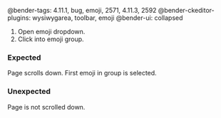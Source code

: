 @bender-tags: 4.11.1, bug, emoji, 2571, 4.11.3, 2592
@bender-ckeditor-plugins: wysiwygarea, toolbar, emoji
@bender-ui: collapsed

1. Open emoji dropdown.
2. Click into emoji group.

### Expected

Page scrolls down. First emoji in group is selected.

### Unexpected

Page is not scrolled down.
